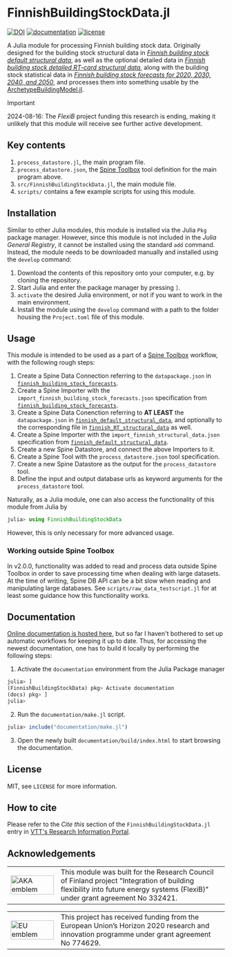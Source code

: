 # FinnishBuildingStockData.jl

[![DOI](https://zenodo.org/badge/570018940.svg)](https://zenodo.org/badge/latestdoi/570018940)
[![documentation](https://img.shields.io/badge/documentation-latest-blue)](https://vttresearch.github.io/FinnishBuildingStockData/)
[![license](https://img.shields.io/badge/license-MIT-brightgreen)](https://mit-license.org/)

A Julia module for processing Finnish building stock data.
Originally designed for the building stock structural data in
[*Finnish building stock default structural data*](http://urn.fi/urn:nbn:fi:att:6c6697fc-c601-40b7-a1c9-ad85b0423d38),
as well as the optional detailed data in
[*Finnish building stock detailed RT-card structural data*](http://urn.fi/urn:nbn:fi:att:61b72dc7-2e51-4598-bd65-95b099fabd0c),
along with the building stock statistical data in
[*Finnish building stock forecasts for 2020, 2030, 2040, and 2050*](http://urn.fi/urn:nbn:fi:att:a567a84b-fea4-4ca8-84a1-fe97f52caff4),
and processes them into something usable by the [ArchetypeBuildingModel.jl](https://github.com/vttresearch/ArchetypeBuildingModel).

>[!IMPORTANT]
>2024-08-16: The *FlexiB* project funding this research is ending, making it unlikely that this module will receive see further active development.


## Key contents

1. `process_datastore.jl`, the main program file.
2. `process_datastore.json`, the [Spine Toolbox](https://github.com/Spine-project/Spine-Toolbox) tool definition for the main program above.
3. `src/FinnishBuildingStockData.jl`, the main module file.
4. `scripts/` contains a few example scripts for using this module.


## Installation

Similar to other Julia modules, this module is installed via the Julia `Pkg` package manager.
However, since this module is not included in the *Julia General Registry*,
it cannot be installed using the standard `add` command.
Instead, the module needs to be downloaded manually and installed using the `develop` command:

1. Download the contents of this repository onto your computer, e.g. by cloning the repository.
2. Start Julia and enter the package manager by pressing `]`.
3. `activate` the desired Julia environment, or not if you want to work in the main environment.
4. Install the module using the `develop` command with a path to the folder housing the `Project.toml` file of this module.


## Usage

This module is intended to be used as a part of a [Spine Toolbox](https://github.com/Spine-project/Spine-Toolbox) workflow,
with the following rough steps:

1. Create a Spine Data Connection referring to the `datapackage.json` in [`finnish_building_stock_forecasts`](http://urn.fi/urn:nbn:fi:att:a567a84b-fea4-4ca8-84a1-fe97f52caff4).
2. Create a Spine Importer with the `import_finnish_building_stock_forecasts.json` specification from [`finnish_building_stock_forecasts`](http://urn.fi/urn:nbn:fi:att:a567a84b-fea4-4ca8-84a1-fe97f52caff4).
3. Create a Spine Data Conenction referring to **AT LEAST** the `datapackage.json` in [`finnish_default_structural_data`](http://urn.fi/urn:nbn:fi:att:6c6697fc-c601-40b7-a1c9-ad85b0423d38), and optionally to the corresponding file in [`finnish_RT_structural_data`](http://urn.fi/urn:nbn:fi:att:61b72dc7-2e51-4598-bd65-95b099fabd0c) as well.
4. Create a Spine Importer with the `import_finnish_structural_data.json` specification from [`finnish_default_structural_data`](http://urn.fi/urn:nbn:fi:att:6c6697fc-c601-40b7-a1c9-ad85b0423d38).
5. Create a new Spine Datastore, and connect the above Importers to it.
6. Create a Spine Tool with the `process_datastore.json` tool specification.
7. Create a new Spine Datastore as the output for the `process_datastore` tool.
8. Define the input and output database urls as keyword arguments for the `process_datastore` tool.

Naturally, as a Julia module, one can also access the functionality of this module from Julia by
```julia
julia> using FinnishBuildingStockData
```
However, this is only necessary for more advanced usage.


### Working outside Spine Toolbox

In v2.0.0, functionality was added to read and process data outside Spine Toolbox in order to
save processing time when dealing with large datasets. At the time of writing,
Spine DB API can be a bit slow when reading and manipulating large databases.
See `scripts/raw_data_testscript.jl` for at least some guidance how this functionality works.


## Documentation

[Online documentation is hosted here](https://vttresearch.github.io/FinnishBuildingStockData/),
but so far I haven't bothered to set up automatic workflows for keeping it up to date.
Thus, for accessing the newest documentation, one has to build it locally
by performing the following steps:

1. Activate the `documentation` environment from the Julia Package manager
```julia
julia> ]
(FinnishBuildingStockData) pkg> Activate documentation
(docs) pkg> ]
julia>
```

2. Run the `documentation/make.jl` script.
```julia
julia> include("documentation/make.jl")
```

3. Open the newly built `documentation/build/index.html` to start browsing the documentation.


## License

MIT, see `LICENSE` for more information.


## How to cite

Please refer to the *Cite this* section of the `FinnishBuildingStockData.jl` entry in
[VTT's Research Information Portal](https://cris.vtt.fi/en/publications/finnishbuildingstockdatajl-a-julia-module-for-processing-and-aggr).


## Acknowledgements

<center>
<table width=500px frame="none">
<tr>
<td valign="middle" width=100px>
<img src=https://www.aka.fi/globalassets/aka_en_vaaka_valkoinen.svg alt="AKA emblem" width=100%></td>
<td valign="middle">
This module was built for the Research Council of Finland project "Integration of building flexibility into future energy systems (FlexiB)" under grant agreement No 332421.
</td>
</table>
</center>

<center>
<table width=500px frame="none">
<tr>
<td valign="middle" width=100px>
<img src=https://european-union.europa.eu/themes/contrib/oe_theme/dist/eu/images/logo/standard-version/positive/logo-eu--en.svg alt="EU emblem" width=100%></td>
<td valign="middle">
This project has received funding from the European Union’s Horizon 2020 research and innovation programme under grant agreement No 774629.
</td>
</table>
</center>
